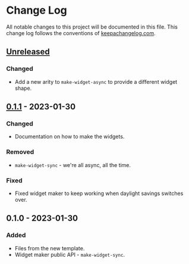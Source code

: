 # Change Log
All notable changes to this project will be documented in this file. This change log follows the conventions of [keepachangelog.com](http://keepachangelog.com/).

## [Unreleased]
### Changed
- Add a new arity to `make-widget-async` to provide a different widget shape.

## [0.1.1] - 2023-01-30
### Changed
- Documentation on how to make the widgets.

### Removed
- `make-widget-sync` - we're all async, all the time.

### Fixed
- Fixed widget maker to keep working when daylight savings switches over.

## 0.1.0 - 2023-01-30
### Added
- Files from the new template.
- Widget maker public API - `make-widget-sync`.

[Unreleased]: https://github.com/dot/clojoyeur/compare/0.1.1...HEAD
[0.1.1]: https://github.com/dot/clojoyeur/compare/0.1.0...0.1.1
